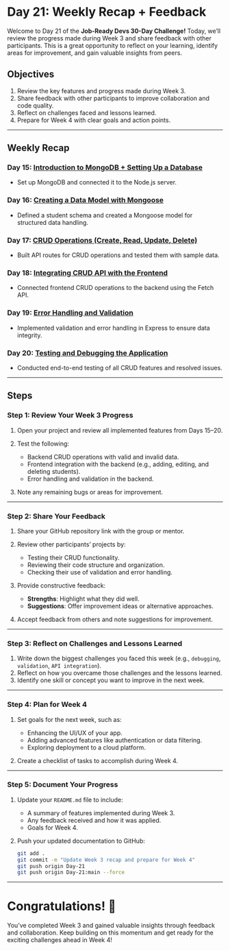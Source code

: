 # Day 21: Weekly Recap + Feedback

Welcome to Day 21 of the **Job-Ready Devs 30-Day Challenge!** Today, we’ll review the progress made during Week 3 and share feedback with other participants. This is a great opportunity to reflect on your learning, identify areas for improvement, and gain valuable insights from peers.

## Objectives
1. Review the key features and progress made during Week 3.
2. Share feedback with other participants to improve collaboration and code quality.
3. Reflect on challenges faced and lessons learned.
4. Prepare for Week 4 with clear goals and action points.

---

## Weekly Recap

### Day 15: [Introduction to MongoDB + Setting Up a Database](https://github.com/Teckas-Technologies/jobreadydevs-30days-challenge/tree/Day-15)
- Set up MongoDB and connected it to the Node.js server.

### Day 16: [Creating a Data Model with Mongoose](https://github.com/Teckas-Technologies/jobreadydevs-30days-challenge/tree/Day-16)
- Defined a student schema and created a Mongoose model for structured data handling.

### Day 17: [CRUD Operations (Create, Read, Update, Delete)](https://github.com/Teckas-Technologies/jobreadydevs-30days-challenge/tree/Day-17)
- Built API routes for CRUD operations and tested them with sample data.

### Day 18: [Integrating CRUD API with the Frontend](https://github.com/Teckas-Technologies/jobreadydevs-30days-challenge/tree/Day-18)
- Connected frontend CRUD operations to the backend using the Fetch API.

### Day 19: [Error Handling and Validation](https://github.com/Teckas-Technologies/jobreadydevs-30days-challenge/tree/Day-19)
- Implemented validation and error handling in Express to ensure data integrity.

### Day 20: [Testing and Debugging the Application](https://github.com/Teckas-Technologies/jobreadydevs-30days-challenge/tree/Day-20)
- Conducted end-to-end testing of all CRUD features and resolved issues.

---

## Steps

### Step 1: Review Your Week 3 Progress
1. Open your project and review all implemented features from Days 15–20.
2. Test the following:
   - Backend CRUD operations with valid and invalid data.
   - Frontend integration with the backend (e.g., adding, editing, and deleting students).
   - Error handling and validation in the backend.

3. Note any remaining bugs or areas for improvement.

---

### Step 2: Share Your Feedback
1. Share your GitHub repository link with the group or mentor.
2. Review other participants’ projects by:
   - Testing their CRUD functionality.
   - Reviewing their code structure and organization.
   - Checking their use of validation and error handling.

3. Provide constructive feedback:
   - **Strengths**: Highlight what they did well.
   - **Suggestions**: Offer improvement ideas or alternative approaches.

4. Accept feedback from others and note suggestions for improvement.

---

### Step 3: Reflect on Challenges and Lessons Learned
1. Write down the biggest challenges you faced this week (e.g., `debugging`, `validation`, `API integration`).
2. Reflect on how you overcame those challenges and the lessons learned.
3. Identify one skill or concept you want to improve in the next week.

---

### Step 4: Plan for Week 4
1. Set goals for the next week, such as:
   - Enhancing the UI/UX of your app.
   - Adding advanced features like authentication or data filtering.
   - Exploring deployment to a cloud platform.

2. Create a checklist of tasks to accomplish during Week 4.

---

### Step 5: Document Your Progress
1. Update your `README.md` file to include:
   - A summary of features implemented during Week 3.
   - Any feedback received and how it was applied.
   - Goals for Week 4.

2. Push your updated documentation to GitHub:
   ```bash
   git add .
   git commit -m "Update Week 3 recap and prepare for Week 4"
   git push origin Day-21
   git push origin Day-21:main --force
   ```

---

# Congratulations! 🎉
You’ve completed Week 3 and gained valuable insights through feedback and collaboration. Keep building on this momentum and get ready for the exciting challenges ahead in Week 4!

